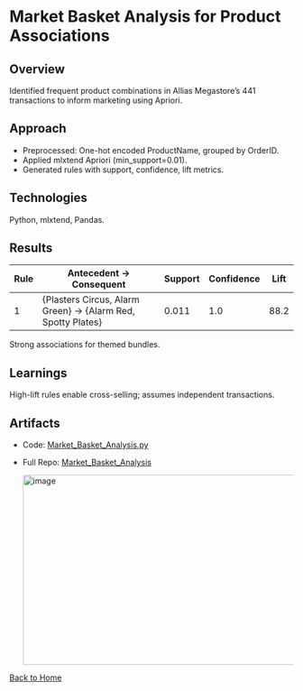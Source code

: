 # Market Basket Analysis for Product Associations

## Overview
Identified frequent product combinations in Allias Megastore’s 441 transactions to inform marketing using Apriori.

## Approach
- Preprocessed: One-hot encoded ProductName, grouped by OrderID.
- Applied mlxtend Apriori (min_support=0.01).
- Generated rules with support, confidence, lift metrics.

## Technologies
Python, mlxtend, Pandas.

## Results
| Rule | Antecedent → Consequent | Support | Confidence | Lift |
|------|------------------------|---------|------------|------|
| 1 | {Plasters Circus, Alarm Green} → {Alarm Red, Spotty Plates} | 0.011 | 1.0 | 88.2 |

Strong associations for themed bundles.

## Learnings
High-lift rules enable cross-selling; assumes independent transactions.

## Artifacts
- Code: [Market_Basket_Analysis.py](../Market_Basket_Analysis/market_basket_analysis.py)
- Full Repo: [Market_Basket_Analysis](../Market_Basket_Analysis)

  <img width="1127" height="337" alt="image" src="https://github.com/user-attachments/assets/7ce77af6-5eea-40e5-a47c-7589793aca45" />

[Back to Home](/)
